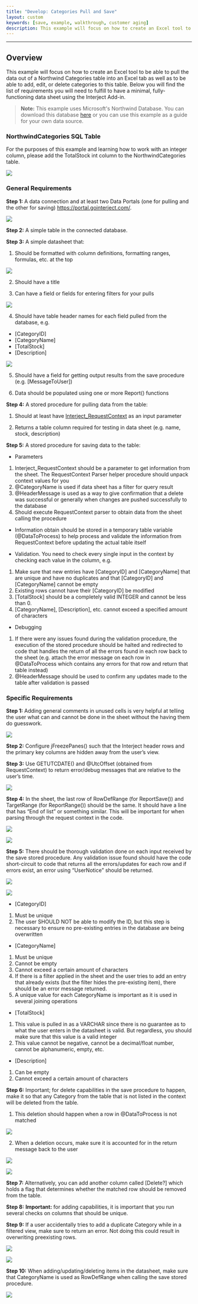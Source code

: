 ```yaml
---
title: "Develop: Categories Pull and Save"
layout: custom
keywords: [save, example, walkthrough, customer aging]
description: This example will focus on how to create an Excel tool to be able to pull the data out of a Northwind Categories table into an Excel tab as well as to be able to add, edit, or delete categories to this table.
---
```

* * *

## Overview

This example will focus on how to create an Excel tool to be able to pull the data out of a Northwind Categories table into an Excel tab as well as to be able to add, edit, or delete categories to this table. Below you will find the list of requirements you will need to fulfill to have a minimal, fully-functioning data sheet using the Interject Add-in.

<blockquote class=highlight_note>
<b>Note:</b> This example uses Microsoft's Northwind Database. You can download this database <a href="https://learn.microsoft.com/en-us/dotnet/framework/data/adonet/sql/linq/downloading-sample-databases">here</a> or you can use this example as a guide for your own data source.
</blockquote>

### NorthwindCategories SQL Table

For the purposes of this example and learning how to work with an integer column, please add the TotalStock int column to the NorthwindCategories table.

![](/images/L-Dev-NorthwindPullSave/1.png)
<br>

### General Requirements

**Step 1:** A data connection and at least two Data Portals (one for pulling and the other for saving)
 https://portal.gointerject.com/.

![](/images/L-Dev-NorthwindPullSave/2.png)
<br>

**Step 2:** A simple table in the connected database.

**Step 3:** A simple datasheet that:

1. Should be formatted with column definitions, formatting ranges, formulas, etc. at the top

![](/images/L-Dev-NorthwindPullSave/3.png)
<br>

2. Should have a title

3. Can have a field or fields for entering filters for your pulls

![](/images/L-Dev-NorthwindPullSave/4.png)
<br>

4. Should have table header names for each field pulled from the database, e.g.

* [CategoryID]
* [CategoryName]
* [TotalStock]
* [Description]

![](/images/L-Dev-NorthwindPullSave/5.png)
<br>

5. Should have a field for getting output results from the save procedure (e.g. [MessageToUser])

6. Data should be populated using one or more Report() functions

**Step 4:** A stored procedure for pulling data from the table:

1. Should at least have [Interject_RequestContext](/wIndex/Request-Context-Parse.html) as an input parameter

2. Returns a table column required for testing in data sheet (e.g. name, stock, description)

**Step 5:** A stored procedure for saving data to the table:

* Parameters
 1. Interject_RequestContext should be a parameter to get information from the sheet. The RequestContext Parser helper procedure should unpack context values for you
 2. @CategoryName is used if data sheet has a filter for query result
 3. @HeaderMessage is used as a way to give confirmation that a delete was successful or generally when changes are pushed successfully to the database
 4. Should execute RequestContext parser to obtain data from the sheet calling the procedure

* Information obtain should be stored in a temporary table variable (@DataToProcess) to help process and validate the information from RequestContext before updating the actual table itself

* Validation. You need to check every single input in the context by checking each value in the column, e.g.
 1. Make sure that new entries have [CategoryID] and [CategoryName] that are unique and have no duplicates and that [CategoryID] and [CategoryName] cannot be empty
 2. Existing rows cannot have their [CategoryID] be modified
 3. [TotalStock] should be a completely valid INTEGER and cannot be less than 0.
 4. [CategoryName], [Description], etc. cannot exceed a specified amount of characters

* Debugging
 1. If there were any issues found during the validation procedure, the execution of the stored procedure should be halted and redirected to code that handles the return of all the errors found in each row back to the sheet (e.g. attach the error message on each row in @DataToProcess which contains any errors for that row and return that table instead)
 2. @HeaderMessage should be used to confirm any updates made to the table after validation is passed

### Specific Requirements

**Step 1:** Adding general comments in unused cells is very helpful at telling the user what can and cannot be done in the sheet without the having them do guesswork.

![](/images/L-Dev-NorthwindPullSave/6.png)
<br>

**Step 2:** Configure jFreezePanes() such that the Interject header rows and the primary key columns are hidden away from the user’s view.

**Step 3:** Use GETUTCDATE() and @UtcOffset (obtained from RequestContext) to return error/debug messages that are relative to the user’s time.

![](/images/L-Dev-NorthwindPullSave/7.png)
<br>

**Step 4:** In the sheet, the last row of RowDefRange (for ReportSave()) and TargetRange (for ReportRange()) should be the same. It should have a line that has “End of list” or something similar. This will be important for when parsing through the request context in the code.

![](/images/L-Dev-NorthwindPullSave/8.png)
<br>

![](/images/L-Dev-NorthwindPullSave/9.png)
<br>

**Step 5:** There should be thorough validation done on each input received by the save stored procedure. Any validation issue found should have the code short-circuit to code that returns all the errors/updates for each row and if errors exist, an error using “UserNotice” should be returned.

![](/images/L-Dev-NorthwindPullSave/10.png)
<br>

![](/images/L-Dev-NorthwindPullSave/11.png)
<br>

* [CategoryID]

 1. Must be unique
 2. The user SHOULD NOT be able to modify the ID, but this step is necessary to ensure no pre-existing entries in the database are being overwritten

* [CategoryName]

 1. Must be unique
 2. Cannot be empty
 3. Cannot exceed a certain amount of characters
 4. If there is a filter applied in the sheet and the user tries to add an entry that already exists (but the filter hides the pre-existing item), there should be an error message returned.
 5. A unique value for each CategoryName is important as it is used in several joining operations

* [TotalStock]

 1. This value is pulled in as a VARCHAR since there is no guarantee as to what the user enters in the datasheet is valid. But regardless, you should make sure that this value is a valid integer
 2. This value cannot be negative, cannot be a decimal/float number, cannot be alphanumeric, empty, etc.

* [Description]

 1. Can be empty
 2. Cannot exceed a certain amount of characters

**Step 6:** Important; for delete capabilities in the save procedure to happen, make it so that any Category from the table that is not listed in the context will be deleted from the table.

1. This deletion should happen when a row in @DataToProcess is not matched

![](/images/L-Dev-NorthwindPullSave/12.png)
<br>

2. When a deletion occurs, make sure it is accounted for in the return message back to the user

![](/images/L-Dev-NorthwindPullSave/13.png)
<br>

![](/images/L-Dev-NorthwindPullSave/14.png)
<br>

**Step 7:** Alternatively, you can add another column called [Delete?] which holds a flag that determines whether the matched row should be removed from the table.

**Step 8:** **Important:** for adding capabilities, it is important that you run several checks on columns that should be unique.

**Step 9:** If a user accidentally tries to add a duplicate Category while in a filtered view, make sure to return an error. Not doing this could result in overwriting preexisting rows.

![](/images/L-Dev-NorthwindPullSave/15.png)
<br>

![](/images/L-Dev-NorthwindPullSave/16.png)
<br>

**Step 10:** When adding/updating/deleting items in the datasheet, make sure that CategoryName is used as RowDefRange when calling the save stored procedure.

![](/images/L-Dev-NorthwindPullSave/17.png)
<br>
